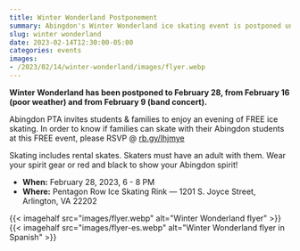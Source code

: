 ```yaml
--- 
title: Winter Wonderland Postponement
summary: Abingdon's Winter Wonderland ice skating event is postponed until Tuesday, February 28 due to rain.
slug: winter wonderland
date: 2023-02-14T12:30:00-05:00
categories: events
images: 
- /2023/02/14/winter-wonderland/images/flyer.webp
---
```


**Winter Wonderland has been postponed to February 28, from February 16 (poor weather) and from February 9 (band concert).**

Abingdon PTA invites students & families to enjoy an evening of FREE ice skating. In order to know if families can skate with their Abingdon students at this FREE event, please RSVP @ [rb.gy/lhjmye](https://rb.gy/lhjmye)

Skating includes rental skates. Skaters must have an adult with them. Wear your spirit gear or red and black to show your Abingdon spirit!

- **When:** February 28, 2023, 6 - 8 PM
- **Where:** Pentagon Row Ice Skating Rink — 1201 S. Joyce Street, Arlington, VA 22202

{{< imagehalf src="images/flyer.webp" alt="Winter Wonderland flyer" >}}
{{< imagehalf src="images/flyer-es.webp" alt="Winter Wonderland flyer in Spanish" >}}